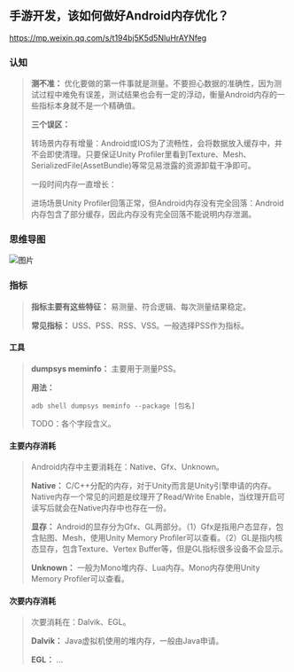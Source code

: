 ## 手游开发，该如何做好Android内存优化？

https://mp.weixin.qq.com/s/t194bj5K5d5NluHrAYNfeg

### 认知

> **测不准：** 优化要做的第一件事就是测量。不要担心数据的准确性，因为测试过程中难免有误差，测试结果也会有一定的浮动，衡量Android内存的一些指标本身就不是一个精确值。
>
> **三个误区：** 
>
> 转场景内存有增量：Android或IOS为了流畅性，会将数据放入缓存中，并不会即使清理。只要保证Unity Profiler里看到Texture、Mesh、SerializedFile(AssetBundle)等常见易泄露的资源卸载干净即可。
>
> 一段时间内存一直增长：
>
> 进场场景Unity Profiler回落正常，但Android内存没有完全回落：Android内存包含了部分缓存，因此内存没有完全回落不能说明内存泄漏。

### 思维导图

![图片](https://mmbiz.qpic.cn/mmbiz_png/F03VdOKPlCkiaRKWADQWSQyeVvxFlyHdOV4xh57T76kNovMfyeVNlOgXbPicABjwmoeM48KoAvBsfUh1lLgTEfIQ/640?wx_fmt=png&tp=webp&wxfrom=5&wx_lazy=1&wx_co=1)

### 指标

> **指标主要有这些特征：** 易测量、符合逻辑、每次测量结果稳定。
>
> **常见指标：** USS、PSS、RSS、VSS。一般选择PSS作为指标。

#### 工具

> **dumpsys meminfo：** 主要用于测量PSS。
>
> **用法：** 
>
> ```shell
> adb shell dumpsys meminfo --package [包名]
> ```
>
> TODO：各个字段含义。

#### 主要内存消耗

> Android内存中主要消耗在：Native、Gfx、Unknown。
>
> **Native：** C/C++分配的内存，对于Unity而言是Unity引擎申请的内存。Native内存一个常见的问题是纹理开了Read/Write Enable，当纹理开启可读写后就会在Native内存中也存在一份。
>
> **显存：** Android的显存分为Gfx、GL两部分。（1）Gfx是指用户态显存，包含贴图、Mesh，使用Unity Memory Profiler可以查看。（2）GL是指内核态显存，包含Texture、Vertex Buffer等，但是GL指标很多设备不会显示。
>
> **Unknown：** 一般为Mono堆内存、Lua内存。Mono内存使用Unity Memory Profiler可以查看。

#### 次要内存消耗

>次要消耗在：Dalvik、EGL。
>
>**Dalvik：** Java虚拟机使用的堆内存，一般由Java申请。
>
>**EGL：** ...
